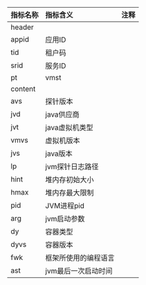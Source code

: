 |指标名称|指标含义|注释|
|:--|:--|:--|
|header|||
|appid|应用ID||
|tid|租户码||
|srid|服务ID||
|pt|vmst||
|content|||
|avs|探针版本||
|jvd|java供应商||
|jvt|java虚拟机类型||
|vmvs|虚拟机版本||
|jvs|java版本||
|lp|jvm探针日志路径||
|hint|堆内存初始大小||
|hmax|堆内存最大限制||
|pid|JVM进程pid||
|arg|jvm启动参数||
|dy|容器类型||
|dyvs|容器版本||
|fwk|框架所使用的编程语言||
|ast|jvm最后一次启动时间||

